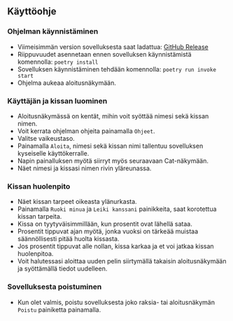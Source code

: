 ## Käyttöohje

### Ohjelman käynnistäminen

- Viimeisimmän version sovelluksesta saat ladattua: [GitHub Release](https://github.com/leinson/ohte-harjoitustyo/releases/tag/viikko7)
- Riippuvuudet asennetaan ennen sovelluksen käynnistämistä komennolla: `poetry install`
- Sovelluksen käynnistäminen tehdään komennolla: `poetry run invoke start`
- Ohjelma aukeaa aloitusnäkymään.

### Käyttäjän ja kissan luominen

- Aloitusnäkymässä on kentät, mihin voit syöttää nimesi sekä kissan nimen.
- Voit kerrata ohjelman ohjeita painamalla `Ohjeet`.
- Valitse vaikeustaso.
- Painamalla `Aloita`, nimesi sekä kissan nimi tallentuu sovelluksen kyseiselle käyttökerralle. 
- Napin painalluksen myötä siirryt myös seuraavaan Cat-näkymään.
- Näet nimesi ja kissasi nimen rivin yläreunassa.

### Kissan huolenpito

- Näet kissan tarpeet oikeasta ylänurkasta. 
- Painamalla `Ruoki minua` ja `Leiki kanssani` painikkeita, saat korotettua kissan tarpeita.
- Kissa on tyytyväisimmillään, kun prosentit ovat lähellä sataa.
- Prosentit tippuvat ajan myötä, jonka vuoksi on tärkeää muistaa säännöllisesti pitää huolta kissasta.
- Jos prosentit tippuvat alle nollan, kissa karkaa ja et voi jatkaa kissan huolenpitoa. 
- Voit halutessasi aloittaa uuden pelin siirtymällä takaisin aloitusnäkymään ja syöttämällä tiedot uudelleen.

### Sovelluksesta poistuminen

- Kun olet valmis, poistu sovelluksesta joko raksia- tai aloitusnäkymän `Poistu` painiketta painamalla.
